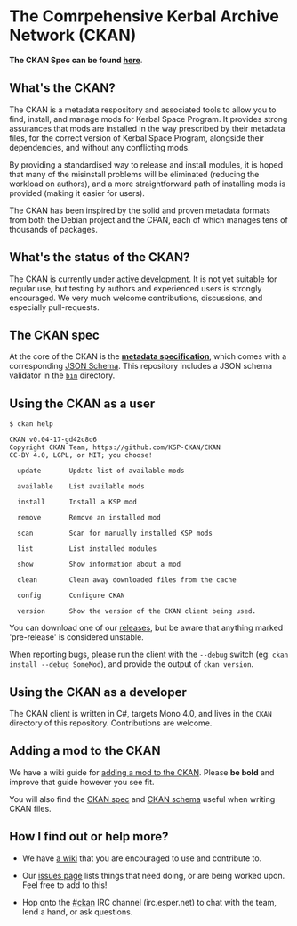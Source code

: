 # The Comrpehensive Kerbal Archive Network (CKAN)

**The CKAN Spec can be found [here](Spec.md)**.

## What's the CKAN?

The CKAN is a metadata respository and associated tools to allow
you to find, install, and manage mods for Kerbal Space Program.
It provides strong assurances that mods are installed in the way
prescribed by their metadata files, for the correct version of Kerbal
Space Program, alongside their dependencies, and without any
conflicting mods.

By providing a standardised way to release and install modules, it is
hoped that many of the misinstall problems will be eliminated
(reducing the workload on authors), and a more straightforward path of
installing mods is provided (making it easier for users).

The CKAN has been inspired by the solid and proven metadata formats
from both the Debian project and the CPAN, each of which manages
tens of thousands of packages.

## What's the status of the CKAN?

The CKAN is currently under
[active development](https://github.com/KSP-CKAN/CKAN/commits/master).
It is not yet suitable for regular use, but testing by authors
and experienced users is strongly encouraged. We very much welcome
contributions, discussions, and especially pull-requests.

## The CKAN spec

At the core of the CKAN is the **[metadata specification](Spec.md)**,
which comes with a corresponding [JSON Schema](CKAN.schema). This
repository includes a JSON schema validator in the
[`bin`](https://github.com/KSP-CKAN/CKAN/tree/master/bin) directory.

## Using the CKAN as a user

```
$ ckan help

CKAN v0.04-17-gd42c8d6
Copyright CKAN Team, https://github.com/KSP-CKAN/CKAN
CC-BY 4.0, LGPL, or MIT; you choose!

  update       Update list of available mods

  available    List available mods

  install      Install a KSP mod

  remove       Remove an installed mod

  scan         Scan for manually installed KSP mods

  list         List installed modules

  show         Show information about a mod

  clean        Clean away downloaded files from the cache

  config       Configure CKAN

  version      Show the version of the CKAN client being used.

```

You can download one of our [releases](https://github.com/KSP-CKAN/CKAN/releases),
but be aware that anything marked 'pre-release' is considered unstable.

When reporting bugs, please run the client with the `--debug` switch
(eg: `ckan install --debug SomeMod`), and provide the output of
`ckan version`.

## Using the CKAN as a developer

The CKAN client is written in C#, targets Mono 4.0, and lives in
the `CKAN` directory of this repository. Contributions are welcome.

## Adding a mod to the CKAN

We have a wiki guide for
[adding a mod to the CKAN](https://github.com/KSP-CKAN/CKAN/wiki/Adding-a-mod-to-the-CKAN).
Please **be bold** and improve that guide however you see fit.

You will also find the [CKAN spec](Spec.md) and
[CKAN schema](CKAN.schema) useful when writing CKAN files.

## How I find out or help more?

* We have [a wiki](https://github.com/KSP-CKAN/CKAN/wiki) that you are
encouraged to use and contribute to.

* Our [issues page](https://github.com/KSP-CKAN/CKAN/issues)
lists things that need doing, or are being worked upon. Feel free to
add to this!

* Hop onto the [#ckan](http://webchat.esper.net/?channels=ckan) IRC
channel (irc.esper.net) to chat with the team, lend a hand, or
ask questions.
